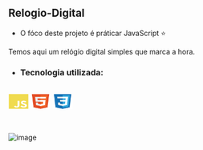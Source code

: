 ## Relogio-Digital

* O fóco deste projeto é práticar JavaScript ⭐

Temos aqui um relógio digital simples que marca a hora.

* <h3> Tecnologia utilizada: </h3>

<div style="display: inline_block"><br>
  <img align="center" alt="Rafa-Js" height="30" width="40" src="https://raw.githubusercontent.com/devicons/devicon/master/icons/javascript/javascript-plain.svg">
  <img align="center" alt="Rafa-HTML" height="30" width="40" src="https://raw.githubusercontent.com/devicons/devicon/master/icons/html5/html5-original.svg">
  <img align="center" alt="Rafa-CSS" height="30" width="40" src="https://raw.githubusercontent.com/devicons/devicon/master/icons/css3/css3-original.svg">
   </div> <br> <br>
   
   ![image](https://user-images.githubusercontent.com/97531724/222835885-91c09610-a623-4711-908c-5bf716f25602.png)

